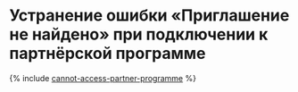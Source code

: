 # Устранение ошибки «Приглашение не найдено» при подключении к партнёрской программе

{% include [cannot-access-partner-programme](../../partner/known-issues/cannot-access-partner-programme.md) %}